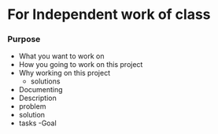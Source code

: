 # For Independent work of class
### Purpose
- What you want to work on
- How you going to work on this project
- Why working on this project
  - solutions
- Documenting
- Description
 - problem
 - solution
 - tasks
-Goal
